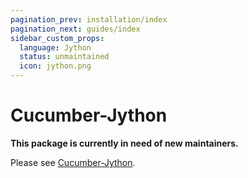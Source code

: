 ```yaml
---
pagination_prev: installation/index
pagination_next: guides/index
sidebar_custom_props:
  language: Jython
  status: unmaintained
  icon: jython.png
---
```


# Cucumber-Jython

**This package is currently in need of new maintainers.**

Please see [Cucumber-Jython](https://github.com/cucumber/cucumber-jvm-jython).
